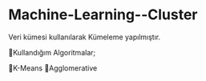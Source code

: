 # Machine-Learning--Cluster
  Veri kümesi kullanılarak Kümeleme yapılmıştır. 
  
  🔷Kullandığım Algoritmalar; 
  
  🔹K-Means 
  🔹Agglomerative
